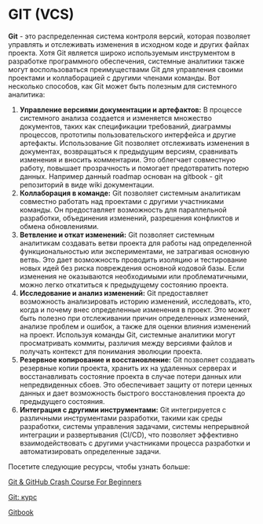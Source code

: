 # GIT (VCS)

**Git** - это распределенная система контроля версий, которая позволяет управлять и отслеживать изменения в исходном коде и других файлах проекта. Хотя Git является широко используемым инструментом в разработке программного обеспечения, системные аналитики также могут воспользоваться преимуществами Git для управления своими проектами и коллаборацией с другими членами команды. Вот несколько способов, как Git может быть полезным для системного аналитика:

1. **Управление версиями документации и артефактов:** В процессе системного анализа создается и изменяется множество документов, таких как спецификации требований, диаграммы процессов, прототипы пользовательского интерфейса и другие артефакты. Использование Git позволяет отслеживать изменения в документах, возвращаться к предыдущим версиям, сравнивать изменения и вносить комментарии. Это облегчает совместную работу, повышает прозрачность и помогает предотвратить потерю данных. Например данный roadmap основан на gitbook - git репозиторий в виде wiki документации.
2. **Коллаборация в команде:** Git позволяет системным аналитикам совместно работать над проектами с другими участниками команды. Он предоставляет возможность для параллельной разработки, объединения изменений, разрешения конфликтов и обмена обновлениями.
3. **Ветвление и откат изменений:** Git позволяет системным аналитикам создавать ветви проекта для работы над определенной функциональностью или экспериментами, не затрагивая основную ветвь. Это дает возможность проводить изоляцию и тестирование новых идей без риска повреждения основной кодовой базы. Если изменения не оказываются необходимыми или проблематичными, можно легко откатиться к предыдущему состоянию проекта.
4. **Исследование и анализ изменений:** Git предоставляет возможность анализировать историю изменений, исследовать, кто, когда и почему внес определенные изменения в проект. Это может быть полезно при отслеживании причин определенных изменений, анализе проблем и ошибок, а также для оценки влияния изменений на проект. Используя команды Git, системные аналитики могут просматривать коммиты, различия между версиями файлов и получать контекст для понимания эволюции проекта.
5. **Резервное копирование и восстановление:** Git позволяет создавать резервные копии проекта, хранить их на удаленных серверах и восстанавливать состояние проекта в случае потери данных или непредвиденных сбоев. Это обеспечивает защиту от потери ценных данных и дает возможность быстрого восстановления проекта до предыдущего состояния.
6. **Интеграция с другими инструментами:** Git интегрируется с различными инструментами разработки, такими как среды разработки, системы управления задачами, системы непрерывной интеграции и развертывания (CI/CD), что позволяет эффективно взаимодействовать с другими участниками процесса разработки и автоматизировать определенные задачи.



Посетите следующие ресурсы, чтобы узнать больше:

[Git & GitHub Crash Course For Beginners](https://www.youtube.com/watch?v=SWYqp7iY\_Tc\&ab\_channel=TraversyMedia)

[Git: курс](https://www.youtube.com/playlist?list=PLDyvV36pndZFHXjXuwA\_NywNrVQO0aQqb)

[Gitbook](https://app.gitbook.com/)



